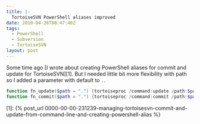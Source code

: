 ```yaml
---
title: |-
  TortoiseSVN PowerShell aliases improved
date: 2010-04-26T08:47:46Z
tags:
  - PowerShell
  - Subversion
  - TortoiseSVN
layout: post
---
```

Some time ago [I wrote about creating PowerShell aliases for commit and update for TortoiseSVN][1]. But I needed little bit more flexibility with path so I added a parameter with default to `.`.

```powershell
function fn_update($path = ".") {tortoiseproc /command:update /path:$path}
function fn_commit($path = ".") {tortoiseproc /command:commit /path:$path}
```

[1]: {% post_url 0000-00-00-231239-managing-tortoisesvn-commit-and-update-from-command-line-and-creating-powershell-alias %}